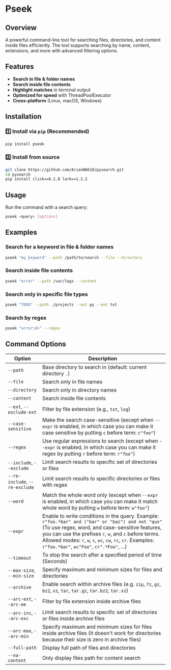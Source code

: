 # Pseek

## Overview

A powerful command-line tool for searching files, directories, and content inside files efficiently. The tool supports searching by name, content, extensions, and more with advanced filtering options.

## Features

* **Search in file & folder names**
* **Search inside file contents**
* **Highlight matches** in terminal output
* **Optimized for speed** with ThreadPoolExecutor
* **Cross-platform** (Linux, macOS, Windows)

## Installation

### **1️⃣ Install via `pip` (Recommended)**

```sh
pip install pseek
```

### **2️⃣ Install from source**

```sh
git clone https://github.com/ArianN8610/pysearch.git
cd pysearch
pip install click==8.1.8 lark==1.2.2
```

## Usage

Run the command with a search query:
```sh
pseek <query> [options]
```

## Examples

### Search for a keyword in file & folder names

```sh
pseek "my_keyword" --path /path/to/search --file --directory
```

### Search inside file contents

```sh
pseek "error" --path /var/logs --content
```

### Search only in specific file types

```sh
pseek "TODO" --path ./projects --ext py --ext txt
```

### Search by regex

```sh
pseek "error\d+" --regex
```

## Command Options

| Option                         | Description                                                                                                                                                                                                                                                                                                               |
|--------------------------------|---------------------------------------------------------------------------------------------------------------------------------------------------------------------------------------------------------------------------------------------------------------------------------------------------------------------------|
| `--path`                       | Base directory to search in (default: current directory `.`)                                                                                                                                                                                                                                                              |
| `--file`                       | Search only in file names                                                                                                                                                                                                                                                                                                 |
| `--directory`                  | Search only in directory names                                                                                                                                                                                                                                                                                            |
| `--content`                    | Search inside file contents                                                                                                                                                                                                                                                                                               |
| `--ext`, `--exclude-ext`       | Filter by file extension (e.g., `txt`, `log`)                                                                                                                                                                                                                                                                             |
| `--case-sensitive`             | Make the search case-sensitive (except when `--expr` is enabled, in which case you can make it case sensitive by putting `c` before term: `c"foo"`)                                                                                                                                                                       |
| `--regex`                      | Use regular expressions to search (except when `--expr` is enabled, in which case you can make it regex by putting `r` before term: `r"foo"`)                                                                                                                                                                             |
| `--include`, `--exclude`       | Limit search results to specific set of directories or files                                                                                                                                                                                                                                                              |
| `--re-include`, `--re-exclude` | Limit search results to specific directories or files with regex                                                                                                                                                                                                                                                          |
| `--word`                       | Match the whole word only (except when `--expr` is enabled, in which case you can make it match whole word by putting `w` before term: `w"foo"`)                                                                                                                                                                          |
| `--expr`                       | Enable to write conditions in the query. Example: `r"foo.*bar" and ("bar" or "baz") and not "qux"` (To use regex, word, and case-sensitive features, you can use the prefixes `r`, `w`, and `c` before terms. Allowed modes: `r`, `w`, `c`, `wc`, `cw`, `rc`, `cr`. Examples: `r"foo.*bar"`, `wc"Foo"`, `cr".*Foo"`, ...) |
| `--timeout`                    | To stop the search after a specified period of time (Seconds)                                                                                                                                                                                                                                                             |
| `--max-size`, `--min-size`     | Specify maximum and minimum sizes for files and directories                                                                                                                                                                                                                                                               |
| `--archive`                    | Enable search within archive files (e.g. `zip`, `7z`, `gz`, `bz2`, `xz`, `tar`, `tar.gz`, `tar.bz2`, `tar.xz`)                                                                                                                                                                                                            |
| `--arc-ext`, `--arc-ee`        | Filter by file extension inside archive files                                                                                                                                                                                                                                                                             |
| `--arc-inc`, `--arc-exc`       | Limit search results to specific set of directories or files inside archive files                                                                                                                                                                                                                                         |
| `--arc-max`, `--arc-min`       | Specify maximum and minimum sizes for files inside archive files (It doesn't work for directories because their size is zero in archive files)                                                                                                                                                                            |
| `--full-path`                  | Display full path of files and directories                                                                                                                                                                                                                                                                                |
| `--no-content`                 | Only display files path for content search                                                                                                                                                                                                                                                                                |
